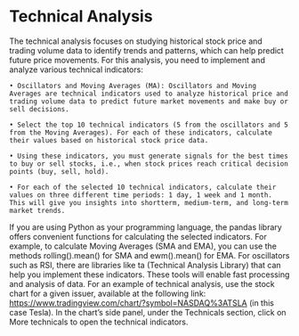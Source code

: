 # Technical Analysis 
The technical analysis focuses on studying historical stock price and trading volume data
to identify trends and patterns, which can help predict future price movements. For this
analysis, you need to implement and analyze various technical indicators:

  `• Oscillators and Moving Averages (MA): Oscillators and Moving Averages are
  technical indicators used to analyze historical price and trading volume data to predict
  future market movements and make buy or sell decisions.`
  
  `• Select the top 10 technical indicators (5 from the oscillators and 5 from
  the Moving Averages). For each of these indicators, calculate their values based on
  historical stock price data.`
  
  `• Using these indicators, you must generate signals for the best times to buy or
  sell stocks, i.e., when stock prices reach critical decision points (buy, sell, hold).`
  
  `• For each of the selected 10 technical indicators, calculate their values on three different
  time periods: 1 day, 1 week and 1 month. This will give you insights into shortterm, medium-term, and long-term market trends.`
  
  If you are using Python as your programming language, the pandas library offers convenient
functions for calculating the selected indicators. For example, to calculate Moving Averages
(SMA and EMA), you can use the methods rolling().mean() for SMA and ewm().mean()
for EMA. For oscillators such as RSI, there are libraries like ta (Technical Analysis Library)
that can help you implement these indicators. These tools will enable fast processing and
analysis of data.
For an example of technical analysis, use the stock chart for a given issuer, available at the
following link: https://www.tradingview.com/chart/?symbol=NASDAQ%3ATSLA (in this
case Tesla). In the chart’s side panel, under the Technicals section, click on More technicals
to open the technical indicators.
